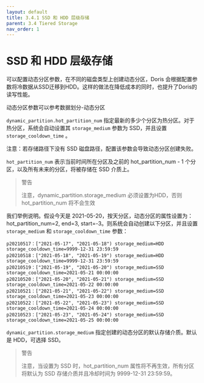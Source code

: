 ```yaml
---
layout: default
title: 3.4.1 SSD 和 HDD 层级存储
parent: 3.4 Tiered Storage
nav_order: 1
---
```


# SSD 和 HDD 层级存储
可以配置动态分区参数，在不同的磁盘类型上创建动态分区，Doris 会根据配置参数将冷数据从SSD迁移到HDD。这样的做法在降低成本的同时，也提升了Doris的读写性能。

动态分区参数可以参考数据划分-动态分区

`dynamic_partition.hot_partition_num` 指定最新的多少个分区为热分区。对于热分区，系统会自动设置其 `storage_medium` 参数为 SSD，并且设置 `storage_cooldown_time` 。

注意：若存储路径下没有 SSD 磁盘路径，配置该参数会导致动态分区创建失败。

`hot_partition_num` 表示当前时间所在分区及之前的 hot_partition_num - 1 个分区，以及所有未来的分区，将被存储在 SSD 介质上。

> 警告
>
> 注意，dynamic_partition.storage_medium 必须设置为HDD，否则 hot_partition_num 将不会生效

我们举例说明。假设今天是 2021-05-20，按天分区，动态分区的属性设置为：hot_partition_num=2, end=3, start=-3。则系统会自动创建以下分区，并且设置 `storage_medium` 和 `storage_cooldown_time` 参数：

```shell
p20210517：["2021-05-17", "2021-05-18") storage_medium=HDD storage_cooldown_time=9999-12-31 23:59:59
p20210518：["2021-05-18", "2021-05-19") storage_medium=HDD storage_cooldown_time=9999-12-31 23:59:59
p20210519：["2021-05-19", "2021-05-20") storage_medium=SSD storage_cooldown_time=2021-05-21 00:00:00
p20210520：["2021-05-20", "2021-05-21") storage_medium=SSD storage_cooldown_time=2021-05-22 00:00:00
p20210521：["2021-05-21", "2021-05-22") storage_medium=SSD storage_cooldown_time=2021-05-23 00:00:00
p20210522：["2021-05-22", "2021-05-23") storage_medium=SSD storage_cooldown_time=2021-05-24 00:00:00
p20210523：["2021-05-23", "2021-05-24") storage_medium=SSD storage_cooldown_time=2021-05-25 00:00:00
```

`dynamic_partition.storage_medium` 指定创建的动态分区的默认存储介质。默认是 HDD，可选择 SSD。

> 警告
> 
> 注意，当设置为 SSD 时，hot_partition_num 属性将不再生效，所有分区将默认为 SSD 存储介质并且冷却时间为 9999-12-31 23:59:59。
